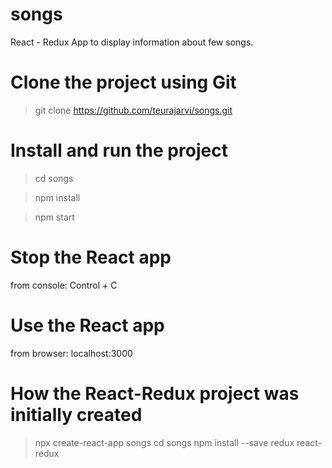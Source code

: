 # songs

React - Redux App to display information about few songs.

# Clone the project using Git

> git clone https://github.com/teurajarvi/songs.git

# Install and run the project

> cd songs

> npm install

> npm start

# Stop the React app

from console:
Control + C

# Use the React app

from browser: localhost:3000

# How the React-Redux project was initially created

> npx create-react-app songs
> cd songs
> npm install --save redux react-redux
